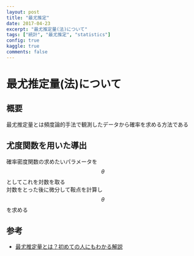 ```yaml
---
layout: post
title: "最尤推定"
date: 2017-04-23
excerpt: "最尤推定量(法)について"
tags: ["統計", "最尤推定", "statistics"]
config: true
kaggle: true
comments: false
---
```


# 最尤推定量(法)について

## 概要
最尤推定量とは頻度論的手法で観測したデータから確率を求める方法である  

## 尤度関数を用いた導出

確率密度関数の求めたいパラメータを$$\theta$$としてこれを対数を取る  
対数をとった後に微分して鞍点を計算し$$\theta$$を求める  

## 参考
 - [最尤推定量とは？初めての人にもわかる解説](https://ai-trend.jp/basic-study/estimator/maximum-likelihood-estimation/)
